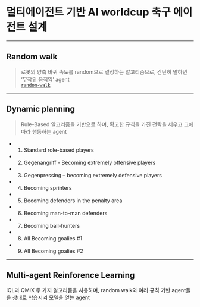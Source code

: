 # 멀티에이전트 기반 AI worldcup 축구 에이전트 설계
---
## Random walk
> 로봇의 양측 바퀴 속도를 random으로 결정하는 알고리즘으로, 간단히 말하면 ‘무작위 움직임’ agent  
[`random-walk`](https://github.com/I-hate-Soccer/AI_Soccer/tree/main/Random%20Walk/random-walk)
---
## Dynamic planning
> Rule-Based 알고리즘을 기반으로 하며, 확고한 규칙을 가진 전략을 세우고 그에 따라 행동하는 agent
* 1. Standard role-based players
* 2. Gegenangriff - Becoming extremely offensive players
* 3. Gegenpressing – becoming extremely defensive players
* 4. Becoming sprinters
* 5. Becoming defenders in the penalty area
* 6. Becoming man-to-man defenders
* 7. Becoming ball-hunters
* 8. All Becoming goalies #1
* 9. All Becoming goalies #2

---
## Multi-agent Reinforence Learning
IQL과 QMIX 두 가지 알고리즘을 사용하며, random walk와 여러 규칙 기반 agent들을 상대로 학습시켜 모델을 얻는 agent
